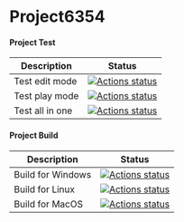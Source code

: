 # Project6354

#### Project Test

| Description             | Status |
|-------------------------|--------|
| Test edit mode | [![Actions status](https://github.com/OnkelDolf/Project6354/workflows/MainAction/badge.svg?event=push&branch=master)](https://github.com/OnkelDolf/Project6354#edit-mode) |
| Test play mode | [![Actions status](https://github.com/OnkelDolf/Project6354/workflows/MainAction/badge.svg?event=push&branch=master)](https://github.com/OnkelDolf/Project6354#play-mode) |
| Test all in one | [![Actions status](https://github.com/OnkelDolf/Project6354/workflows/MainAction/badge.svg?event=push&branch=master)](https://github.com/OnkelDolf/Project6354#all-in-one-mode) |

#### Project Build

| Description             | Status |
|-------------------------|--------|
| Build for Windows | [![Actions status](https://github.com/OnkelDolf/Project6354/workflows/MainAction/badge.svg?event=push&branch=master)](https://github.com/OnkelDolf/Project6354#windows) |
| Build for Linux | [![Actions status](https://github.com/OnkelDolf/Project6354/workflows/MainAction/badge.svg?event=push&branch=master)](https://github.com/OnkelDolf/Project6354#linux) |
| Build for MacOS | [![Actions status](https://github.com/OnkelDolf/Project6354/workflows/MainAction/badge.svg?event=push&branch=master)](https://github.com/OnkelDolf/Project6354#macos) |
